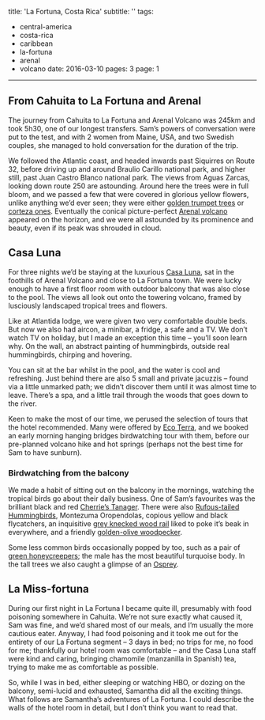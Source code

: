 title: 'La Fortuna, Costa Rica'
subtitle: ''
tags:
  - central-america
  - costa-rica
  - caribbean
  - la-fortuna
  - arenal
  - volcano
date: 2016-03-10
pages: 3
page: 1
---

## From Cahuita to La Fortuna and Arenal

The journey from Cahuita to La Fortuna and Arenal Volcano was 245km and took 5h30, one of our longest transfers. Sam’s powers of conversation were put to the test, and with 2 women from Maine, USA, and two Swedish couples, she managed to hold conversation for the duration of the trip.

We followed the Atlantic coast, and headed inwards past Siquirres on Route 32, before driving up and around Braulio Carillo national park, and higher still, past Juan Castro Blanco national park. The views from Aguas Zarcas, looking down route 250 are astounding. Around here the trees were in full bloom, and we passed a few that were covered in glorious yellow flowers, unlike anything we’d ever seen; they were either [golden trumpet trees](https://en.wikipedia.org/wiki/Tabebuia_chrysotricha) or [corteza ones](https://en.wikipedia.org/wiki/Tabebuia_ochracea). Eventually the conical picture-perfect [Arenal volcano](https://en.wikipedia.org/wiki/Arenal_Volcano) appeared on the horizon, and we were all astounded by its prominence and beauty, even if its peak was shrouded in cloud.

## Casa Luna

For three nights we’d be staying at the luxurious [Casa Luna](https://www.casalunahotel.com/), sat in the foothills of Arenal Volcano and close to La Fortuna town. We were lucky enough to have a first floor room with outdoor balcony that was also close to the pool. The views all look out onto the towering volcano, framed by lusciously landscaped tropical trees and flowers.

Like at Atlantida lodge, we were given two very comfortable double beds. But now we also had aircon, a minibar, a fridge, a safe and a TV. We don’t watch TV on holiday, but I made an exception this time – you’ll soon learn why. On the wall, an abstract painting of hummingbirds, outside real hummingbirds, chirping and hovering.

You can sit at the bar whilst in the pool, and the water is cool and refreshing. Just behind there are also 5 small and private jacuzzis – found via a little unmarked path; we didn’t discover them until it was almost time to leave. There’s a spa, and a little trail through the woods that goes down to the river.

Keen to make the most of our time, we perused the selection of tours that the hotel recommended. Many were offered by [Eco Terra](https://www.ecoterracostarica.com/), and we booked an early morning hanging bridges birdwatching tour with them, before our pre-planned volcano hike and hot springs (perhaps not the best time for Sam to have sunburn).

### Birdwatching from the balcony

We made a habit of sitting out on the balcony in the mornings, watching the tropical birds go about their daily business. One of Sam’s favourites was the brilliant black and red [Cherrie’s Tanager](https://en.wikipedia.org/wiki/Cherrie%27s_tanager). There were also [Rufous-tailed Hummingbirds](https://en.wikipedia.org/wiki/Rufous-tailed_hummingbird), Montezuma Oropendolas, copious yellow and black flycatchers, an inquisitive [grey knecked wood rail](https://en.wikipedia.org/wiki/Grey-necked_wood_rail) liked to poke it’s beak in everywhere, and a friendly [golden-olive woodpecker](https://en.wikipedia.org/wiki/Golden-olive_woodpecker).

Some less common birds occasionally popped by too, such as a pair of [green honeycreepers](https://en.wikipedia.org/wiki/Green_honeycreeper); the male has the most beautiful turquoise body. In the tall trees we also caught a glimpse of an [Osprey](https://en.wikipedia.org/wiki/Osprey).

## La Miss-fortuna

During our first night in La Fortuna I became quite ill, presumably with food poisoning somewhere in Cahuita. We’re not sure exactly what caused it, Sam was fine, and we’d shared most of our meals, and I’m usually the more cautious eater. Anyway, I had food poisoning and it took me out for the entirety of our La Fortuna segment – 3 days in bed; no trips for me, no food for me; thankfully our hotel room was comfortable – and the Casa Luna staff were kind and caring, bringing chamomile (manzanilla in Spanish) tea, trying to make me as comfortable as possible.

So, while I was in bed, either sleeping or watching HBO, or dozing on the balcony, semi-lucid and exhausted, Samantha did all the exciting things. What follows are Samantha’s adventures of La Fortuna. I could describe the walls of the hotel room in detail, but I don’t think you want to read that.
